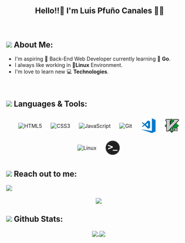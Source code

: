 ## <p align="center">️ **Hello!!👋 I'm Luis Pfuño Canales** 🎯️🚀️</p>

</br>


## <img src="https://media.giphy.com/media/WUlplcMpOCEmTGBtBW/giphy.gif" width="40"> **About Me:**

- I'm aspiring 🔭️ Back-End Web Developer currently learning 🌱 **Go**.
- I always like working in 🐧️**Linux** Environment.
- I'm love to learn new 💻 **Technologies**.



</br>

##  <img src="https://media.giphy.com/media/j2pOGeGYKe2xCCKwfi/giphy.gif" width="40">  **Languages & Tools:** 
<p align="center"> 
  <img align="center" style="margin: 10px" src="https://profilinator.rishav.dev/skills-assets/html5-original-wordmark.svg" alt="HTML5" width="40"  />  
  <img align="center" style="margin: 10px" src="https://profilinator.rishav.dev/skills-assets/css3-original-wordmark.svg" alt="CSS3" width="40" />  
  <img align="center" style="margin: 10px" src="https://profilinator.rishav.dev/skills-assets/javascript-original.svg" alt="JavaScript" width="40" />   
  <img align="center" style="margin: 10px" src="https://profilinator.rishav.dev/skills-assets/git-scm-icon.svg" alt="Git" width="40"  />  
  <img align="center" style="margin: 10px" src="https://raw.githubusercontent.com/github/explore/80688e429a7d4ef2fca1e82350fe8e3517d3494d/topics/visual-studio-code/visual-studio-code.png" alt="Visual Studio Code" width="40px"/>
   <img align="center" style="margin: 10px" src="https://raw.githubusercontent.com/github/explore/80688e429a7d4ef2fca1e82350fe8e3517d3494d/topics/vim/vim.png" alt="vim" width="40" />
   <img align="center" style="margin: 10px" src="https://profilinator.rishav.dev/skills-assets/linux-original.svg" alt="Linux" width="40"  />  
  <img align="center" style="margin: 10px" src="https://raw.githubusercontent.com/github/explore/80688e429a7d4ef2fca1e82350fe8e3517d3494d/topics/terminal/terminal.png" alt="Terminal" width="40" />
</p>


## <img src="https://media.giphy.com/media/LnQjpWaON8nhr21vNW/giphy.gif" width="40"> **Reach out to me:** ️
[<img src="https://img.shields.io/badge/Twitter-@luispfcanales-informational?style=for-the-badge&labelColor=black&logo=twitter&logoColor=#1DA1F2&color=1da1f2"/>][twitter]

<p align="center">
 <img src="https://komarev.com/ghpvc/?username=luis16121013&&style=flat" align="center" />
</p>  

## <img src="https://media.giphy.com/media/ZCN6F3FAkwsyOGU2RS/giphy.gif" width="40">  **Github Stats:**
 <p align="center">
  <a href="https://github.com/luis16121013">
   <img width="430" align="center" src="https://github-readme-stats.vercel.app/api?username=luis16121013&show_icons=true&theme=radical&count_private=true">
  </a>
  <a href="https://github.com/Karthik-Nayak98/github-readme-stats">
    <img align="center" src="https://github-readme-stats.anuraghazra1.vercel.app/api/top-langs/?username=luis16121013&layout=compact&theme=radical" />
  </a>
 </p>


<!-- Links of Definitions -->
[gmail]: mailto:luispfcanales@gmail.com "Lets connect through email"
[github]: https://github.com/luis16121013
[twitter]: https://twitter.com/luispfcanales

